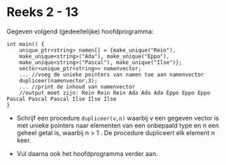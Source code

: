 # Reeks 2 - 13
Gegeven volgend (gedeeltelijke) hoofdprogramma:

    int main() {
        unique_ptr<string> namen[] = {make_unique("Rein"),
        make_unique<string>("Ada"), make_unique("Eppo"),
        make_unique<string>("Pascal"), make_unique("Ilse")};
        vector<unique_ptr<string>> namenvector;
        ... //voeg de unieke pointers van namen toe aan namenvector
        dupliceer(namenvector,3);
        ... //print de inhoud van namenvector
        //output moet zijn: Rein Rein Rein Ada Ada Ada Eppo Eppo Eppo Pascal Pascal Pascal Ilse Ilse Ilse
    }

- Schrijf een procedure ```dupliceer(v,n)``` waarbij v een gegeven vector is met unieke pointers naar elementen van een 
onbepaald type en n een geheel getal is, waarbij n > 1 . De procedure dupliceert elk element n keer. 


- Vul daarna ook het hoofdprogramma verder aan.